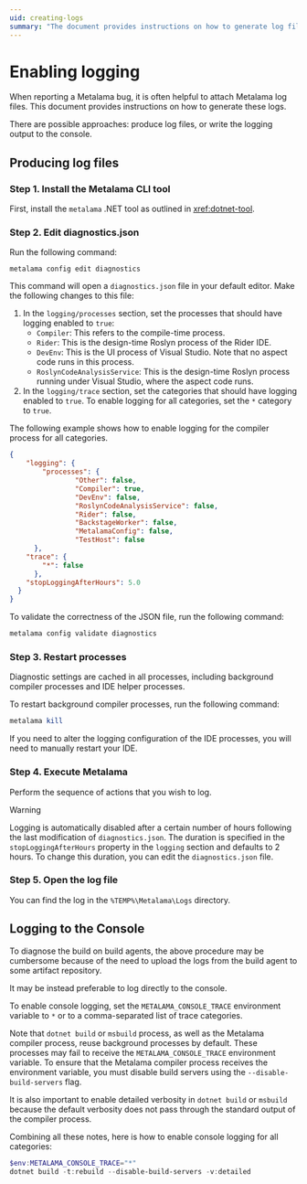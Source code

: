 ```yaml
---
uid: creating-logs
summary: "The document provides instructions on how to generate log files for reporting Metalama bugs, including installing the CLI tool, editing diagnostics.json, restarting processes, executing Metalama, and accessing the log file."
---
```


# Enabling logging

When reporting a Metalama bug, it is often helpful to attach Metalama log files. This document provides instructions on how to generate these logs.

There are possible approaches: produce log files, or write the logging output to the console.

## Producing log files

### Step 1. Install the Metalama CLI tool

First, install the `metalama` .NET tool as outlined in <xref:dotnet-tool>.

### Step 2. Edit diagnostics.json

Run the following command:

```
metalama config edit diagnostics
```

This command will open a `diagnostics.json` file in your default editor. Make the following changes to this file:

1. In the `logging/processes` section, set the processes that should have logging enabled to `true`:
    * `Compiler`: This refers to the compile-time process.
    * `Rider`: This is the design-time Roslyn process of the Rider IDE.
    * `DevEnv`: This is the UI process of Visual Studio. Note that no aspect code runs in this process.
    * `RoslynCodeAnalysisService`: This is the design-time Roslyn process running under Visual Studio, where the aspect code runs.
2. In the `logging/trace` section, set the categories that should have logging enabled to `true`. To enable logging for all categories, set the `*` category to `true`.

The following example shows how to enable logging for the compiler process for all categories.

```json
{
    "logging": {
        "processes": {
                "Other": false,
                "Compiler": true,
                "DevEnv": false,
                "RoslynCodeAnalysisService": false,
                "Rider": false,
                "BackstageWorker": false,
                "MetalamaConfig": false,
                "TestHost": false
      },
    "trace": {
        "*": false
      },
    "stopLoggingAfterHours": 5.0
  }
}
```

To validate the correctness of the JSON file, run the following command:

```powershell
metalama config validate diagnostics
```

### Step 3. Restart processes

Diagnostic settings are cached in all processes, including background compiler processes and IDE helper processes.

To restart background compiler processes, run the following command:

```powershell
metalama kill
```

If you need to alter the logging configuration of the IDE processes, you will need to manually restart your IDE.

### Step 4. Execute Metalama

Perform the sequence of actions that you wish to log.

> [!WARNING]
> Logging is automatically disabled after a certain number of hours following the last modification of `diagnostics.json`. The duration is specified in the `stopLoggingAfterHours` property in the `logging` section and defaults to 2 hours. To change this duration, you can edit the `diagnostics.json` file.

### Step 5. Open the log file

You can find the log in the `%TEMP%\Metalama\Logs` directory.


## Logging to the Console

To diagnose the build on build agents, the above procedure may be cumbersome because of the need to upload the logs from the build agent to some artifact repository.

It may be instead preferable to log directly to the console.

To enable console logging, set the `METALAMA_CONSOLE_TRACE` environment variable to `*` or to a comma-separated list of trace categories.

Note that `dotnet build` or `msbuild` process, as well as the Metalama compiler process, reuse background processes by default. These processes may fail to receive the `METALAMA_CONSOLE_TRACE` environment variable. To ensure that the Metalama compiler process receives the environment variable, you must disable build servers using the `--disable-build-servers` flag.

It is also important to enable detailed verbosity in `dotnet build` or `msbuild` because the default verbosity does not pass through the standard output of the compiler process.

Combining all these notes, here is how to enable console logging for all categories:

```powershell
$env:METALAMA_CONSOLE_TRACE="*"
dotnet build -t:rebuild --disable-build-servers -v:detailed
```

